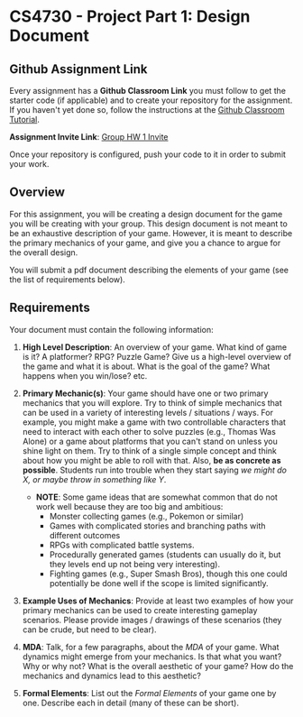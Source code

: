 CS4730 - Project Part 1: Design Document
===============================

<a name="background"></a>Github Assignment Link
---------------------------------------

Every assignment has a **Github Classroom Link** you must follow to get the starter code (if applicable) and to create your repository for the assignment. If you haven't yet done so, follow the instructions at the [Github Classroom Tutorial](./githubclassroom.html).

**Assignment Invite Link**: [Group HW 1 Invite](https://classroom.github.com/g/115XHOJW)

Once your repository is configured, push your code to it in order to submit your work.

<a name="background"></a>Overview
---------------------------------------

For this assignment, you will be creating a design document for the game you will be creating with your group. This design document is not meant to be an exhaustive description of your game. However, it is meant to describe the primary mechanics of your game, and give you a chance to argue for the overall design. 

You will submit a pdf document describing the elements of your game (see the list of requirements below). 

<a name="required"></a>Requirements
---------------------------------------


Your document must contain the following information:

1. **High Level Description**: An overview of your game. What kind of game is it? A platformer? RPG? Puzzle Game? Give us a high-level overview of the game and what it is about. What is the goal of the game? What happens when you win/lose? etc.

2. **Primary Mechanic(s)**: Your game should have one or two primary mechanics that you will explore. Try to think of simple mechanics that can be used in a variety of interesting levels / situations / ways. For example, you might make a game with two controllable characters that need to interact with each other to solve puzzles (e.g., Thomas Was Alone) or a game about platforms that you can't stand on unless you shine light on them. Try to think of a single simple concept and think about how you might be able to roll with that. Also, **be as concrete as possible**. Students run into trouble when they start saying *we might do X, or maybe throw in something like Y*. 

	- **NOTE**: Some game ideas that are somewhat common that do not work well because they are too big and ambitious:
		- Monster collecting games (e.g., Pokemon or similar)
		- Games with complicated stories and branching paths with different outcomes
		- RPGs with complicated battle systems.
		- Procedurally generated games (students can usually do it, but they levels end up not being very interesting).
		- Fighting games (e.g., Super Smash Bros), though this one could potentially be done well if the scope is limited significantly.

3. **Example Uses of Mechanics**: Provide at least two examples of how your primary mechanics can be used to create interesting gameplay scenarios. Please provide images / drawings of these scenarios (they can be crude, but need to be clear).

4. **MDA**: Talk, for a few paragraphs, about the *MDA* of your game. What dynamics might emerge from your mechanics. Is that what you want? Why or why not? What is the overall aesthetic of your game? How do the mechanics and dynamics lead to this aesthetic?

5. **Formal Elements**: List out the *Formal Elements* of your game one by one. Describe each in detail (many of these can be short).




